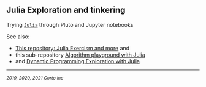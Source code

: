 ## Julia Exploration and tinkering

  Trying [`Julia`](https://www.julialang.org/) through Pluto and Jupyter notebooks

  See also:
  - [This repository: Julia Exercism and more](https://github.com/pascal-p/julia-exercism) and
  - this sub-repository [Algorithm playground with Julia](https://github.com/pascal-p/julia-exercism/tree/master/Algo)
  - and [Dynamic Programming Exploration with Julia](https://github.com/pascal-p/jdp)

<hr />
<p><sub><em>2019, 2020, 2021 Corto Inc</sub></em></p>
